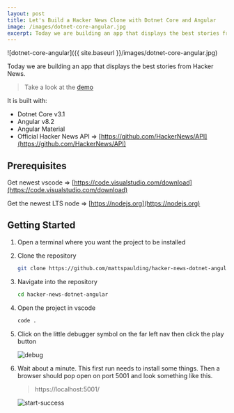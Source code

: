 ```yaml
---
layout: post
title: Let's Build a Hacker News Clone with Dotnet Core and Angular
image: /images/dotnet-core-angular.jpg
excerpt: Today we are building an app that displays the best stories from Hacker News.
---
```


![dotnet-core-angular]({{ site.baseurl }}/images/dotnet-core-angular.jpg)

Today we are building an app that displays the best stories from Hacker News.

>Take a look at the [demo](https://hacker-news-dotnet-angular.azurewebsites.net)

It is built with:

* Dotnet Core v3.1
* Angular v8.2
* Angular Material
* Official Hacker News API => [https://github.com/HackerNews/API](https://github.com/HackerNews/API)

## Prerequisites

Get newest vscode => [https://code.visualstudio.com/download](https://code.visualstudio.com/download)

Get the newest LTS node => [https://nodejs.org](https://nodejs.org)

## Getting Started

1. Open a terminal where you want the project to be installed

1. Clone the repository

   ```sh
   git clone https://github.com/mattspaulding/hacker-news-dotnet-angular.git
   ```

1. Navigate into the repository

    ```sh
    cd hacker-news-dotnet-angular
    ```

1. Open the project in vscode

    ```sh
    code .
    ```

1. Click on the little debugger symbol on the far left nav then click the play button

    ![debug]({{site.baseurl}}/images/debug.png)

1. Wait about a minute. This first run needs to install some things. Then a browser should pop open on port 5001 and look something like this.

    >https://localhost:5001/

    ![start-success]({{site.baseurl}}/images/start-success.png)
